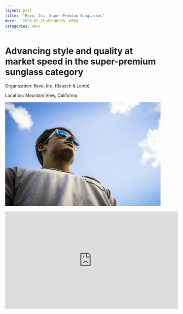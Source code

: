 ```yaml
---
layout: post
title:  "Revo, Inc. Super-Premium Sunglasses"
date:   2020-02-15 00:00:00 -0600
categories: Revo
---
```

# Advancing style and quality at market speed in the super-premium sunglass category

Organization: Revo, Inc. (Bausch & Lomb)

Location: Mountain View, California

![blue mirror](/assets/img/blue_mirror.jpg)

<iframe width="560" height="315" src="https://www.youtube.com/embed/Q6c_rhRS5kM" frameborder="0" allow="accelerometer; autoplay; encrypted-media; gyroscope; picture-in-picture" allowfullscreen></iframe>


